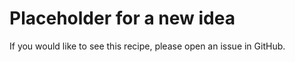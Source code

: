 # Placeholder for a new idea

If you would like to see this recipe, please open an issue in GitHub.

